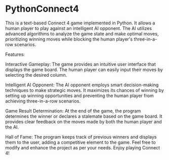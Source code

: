 # PythonConnect4

This is a text-based Connect 4 game implemented in Python. It allows a human player to play against an intelligent AI opponent. The AI utilizes advanced algorithms to analyze the game state and make optimal moves, prioritizing winning moves while blocking the human player's three-in-a-row scenarios.

Features:

Interactive Gameplay: The game provides an intuitive user interface that displays the game board. The human player can easily input their moves by selecting the desired column.

Intelligent AI Opponent: The AI opponent employs smart decision-making techniques to make strategic moves. It maximizes its chances of winning by setting up winning opportunities and preventing the human player from achieving three-in-a-row scenarios.

Game Result Determination: At the end of the game, the program determines the winner or declares a stalemate based on the game board. It 
provides clear feedback on the moves made by both the human player and the AI.

Hall of Fame: The program keeps track of previous winners and displays them to the user, adding a competitive element to the game.
Feel free to modify and enhance the project as per your needs. Enjoy playing Connect 4!

